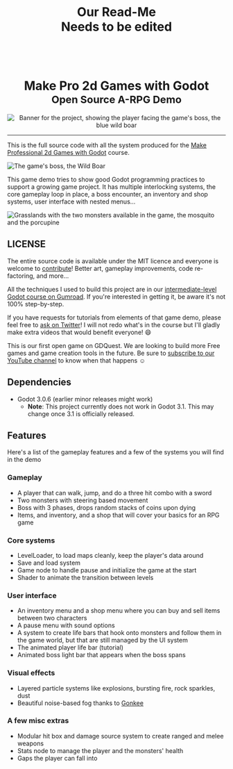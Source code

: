 <h1 align="center">
  Our Read-Me</br>
  Needs to be edited</br>
  </br>
  </br>
  </br>
  Make Pro 2d Games with Godot</br>
  <small>Open Source A-RPG Demo</small>
</h1>

<p align='center'>
  <img src="https://i.imgur.com/zW56qs0.png" alt="Banner for the project, showing the player facing the game's boss, the blue wild boar" />
</p>

<hr>

This is the full source code with all the system produced for the [Make Professional 2d Games with Godot](https://gumroad.com/l/godot-tutorial-make-professional-2d-games) course.

![The game's boss, the Wild Boar](https://i.imgur.com/Bt57gQH.png)

This game demo tries to show good Godot programming practices to support a growing game project. It has multiple interlocking systems, the core gameplay loop in place, a boss encounter, an inventory and shop systems, user interface with nested menus...

![Grasslands with the two monsters available in the game, the mosquito and the porcupine](https://i.imgur.com/OPg5QEn.png)

## LICENSE ##

The entire source code is available under the MIT licence and everyone is welcome to [contribute](https://github.com/GDquest/make-pro-2d-games-with-godot/issues/)! Better art, gameplay improvements, code re-factoring, and more…

All the techniques I used to build this project are in our [intermediate-level Godot course on Gumroad](https://gumroad.com/gdquest). If you're interested in getting it, be aware it's not 100% step-by-step.

If you have requests for tutorials from elements of that game demo, please feel free to [ask on Twitter](https://twitter.com/NathanGDquest)! I will not redo what's in the course but I'll gladly make extra videos that would benefit everyone! 😄

This is our first open game on GDQuest. We are looking to build more Free games and game creation tools in the future. Be sure to [subscribe to our YouTube channel](http://youtube.com/c/gdquest) to know when that happens ☺

## Dependencies ##

- Godot 3.0.6 (earlier minor releases might work)
  - __Note__: This project currently does not work in Godot 3.1. This may change once 3.1 is officially released.

## Features ##

Here's a list of the gameplay features and a few of the systems you will find in the demo

### Gameplay ###

- A player that can walk, jump, and do a three hit combo with a sword
- Two monsters with steering based movement
- Boss with 3 phases, drops random stacks of coins upon dying
- Items, and inventory, and a shop that will cover your basics for an RPG game

### Core systems ###

- LevelLoader, to load maps cleanly, keep the player's data around
- Save and load system
- Game node to handle pause and initialize the game at the start
- Shader to animate the transition between levels

### User interface ###

- An inventory menu and a shop menu where you can buy and sell items between two characters
- A pause menu with sound options
- A system to create life bars that hook onto monsters and follow them in the game world, but that are still managed by the UI system
- The animated player life bar (tutorial)
- Animated boss light bar that appears when the boss spans

### Visual effects ###

- Layered particle systems like explosions, bursting fire, rock sparkles, dust
- Beautiful noise-based fog thanks to [Gonkee](https://github.com/Gonkee/Gonkee-Fog-Shader)

### A few misc extras

- Modular hit box and damage source system to create ranged and melee weapons
- Stats node to manage the player and the monsters' health
- Gaps the player can fall into
